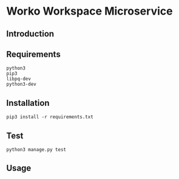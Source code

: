 # Worko Workspace Microservice

## Introduction

## Requirements

```
python3
pip3
libpq-dev
python3-dev
```

## Installation

```
pip3 install -r requirements.txt
```

## Test

```
python3 manage.py test
```


## Usage

```

```